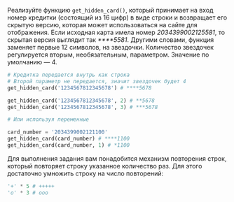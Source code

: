 Реализуйте функцию `get_hidden_card()`, который принимает на вход номер кредитки (состоящий из 16 цифр) в виде строки и возвращает его скрытую версию, которая может использоваться на сайте для отображения. Если исходная карта имела номер *2034399002125581*,  то скрытая версия выглядит так *\*\*\*\*5581*. Другими словами, функция заменяет первые 12 символов, на звездочки. Количество звездочек регулируется вторым, необязательным, параметром. Значение по умолчанию — 4.

```python
# Кредитка передается внутрь как строка
# Второй параметр не передается, значит звездочек будет 4
get_hidden_card('1234567812345678') # ****5678

get_hidden_card('1234567812345678', 2) # **5678
get_hidden_card('1234567812345678', 3) # ***5678

# Или используя переменные

card_number = '2034399002121100'
get_hidden_card(card_number) # ****1100
get_hidden_card(card_number, 1) # *1100
```

Для выполнения задания вам понадобится механизм повторения строк, который повторяет строку указанное количество раз. Для этого достаточно умножить строку на число повторений:

```python
'+' * 5 # +++++
'o' * 3 # ooo
```
